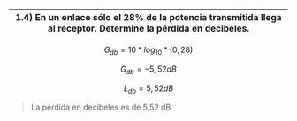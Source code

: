 | 1.4) En un enlace sólo el 28% de la potencia transmitida llega al receptor. Determine la pérdida en decibeles. |
| -------------------------------------------------------------------------------------------------------------- |

$$
G_{db} = 10 * log_{10} * (0,28)
$$

$$
G_{db} = - 5,52 dB
$$

$$
L_{db} = 5,52 dB
$$

> La pérdida en decibeles es de 5,52 dB
